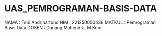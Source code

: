 # UAS_PEMROGRAMAN-BASIS-DATA

NAMA   : Toni Andrihartono
NIM    : 221250000436
MATKUL : Pemrograman Basis Data
DOSEN  : Danang Mahendra, M.Kom
